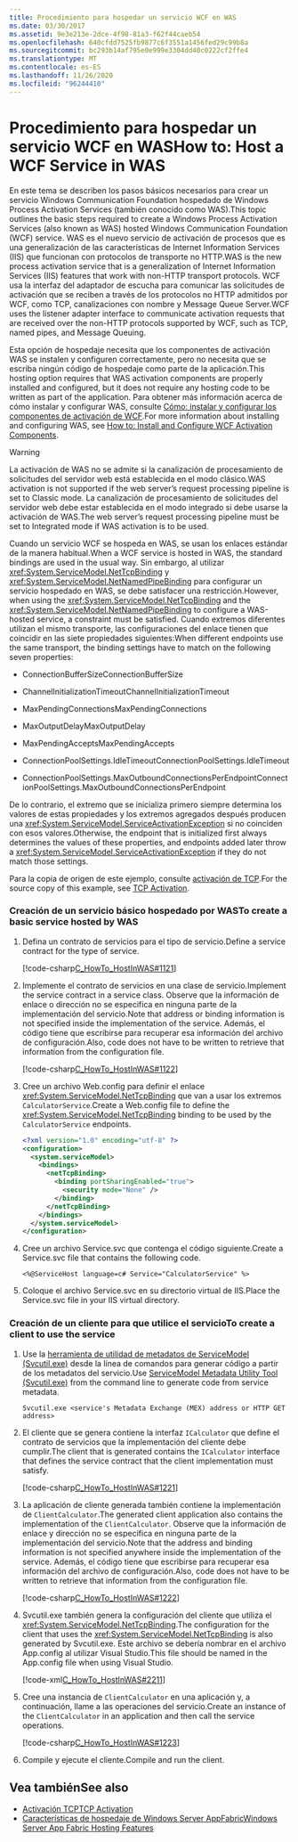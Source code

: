 ```yaml
---
title: Procedimiento para hospedar un servicio WCF en WAS
ms.date: 03/30/2017
ms.assetid: 9e3e213e-2dce-4f98-81a3-f62f44caeb54
ms.openlocfilehash: 640cfdd7525fb9877c6f3551a1456fed29c99b8a
ms.sourcegitcommit: bc293b14af795e0e999e3304dd40c0222cf2ffe4
ms.translationtype: MT
ms.contentlocale: es-ES
ms.lasthandoff: 11/26/2020
ms.locfileid: "96244410"
---
```

# <a name="how-to-host-a-wcf-service-in-was"></a><span data-ttu-id="9a009-102">Procedimiento para hospedar un servicio WCF en WAS</span><span class="sxs-lookup"><span data-stu-id="9a009-102">How to: Host a WCF Service in WAS</span></span>

<span data-ttu-id="9a009-103">En este tema se describen los pasos básicos necesarios para crear un servicio Windows Communication Foundation hospedado de Windows Process Activation Services (también conocido como WAS).</span><span class="sxs-lookup"><span data-stu-id="9a009-103">This topic outlines the basic steps required to create a Windows Process Activation Services (also known as WAS) hosted Windows Communication Foundation (WCF) service.</span></span> <span data-ttu-id="9a009-104">WAS es el nuevo servicio de activación de procesos que es una generalización de las características de Internet Information Services (IIS) que funcionan con protocolos de transporte no HTTP.</span><span class="sxs-lookup"><span data-stu-id="9a009-104">WAS is the new process activation service that is a generalization of Internet Information Services (IIS) features that work with non-HTTP transport protocols.</span></span> <span data-ttu-id="9a009-105">WCF usa la interfaz del adaptador de escucha para comunicar las solicitudes de activación que se reciben a través de los protocolos no HTTP admitidos por WCF, como TCP, canalizaciones con nombre y Message Queue Server.</span><span class="sxs-lookup"><span data-stu-id="9a009-105">WCF uses the listener adapter interface to communicate activation requests that are received over the non-HTTP protocols supported by WCF, such as TCP, named pipes, and Message Queuing.</span></span>  
  
 <span data-ttu-id="9a009-106">Esta opción de hospedaje necesita que los componentes de activación WAS se instalen y configuren correctamente, pero no necesita que se escriba ningún código de hospedaje como parte de la aplicación.</span><span class="sxs-lookup"><span data-stu-id="9a009-106">This hosting option requires that WAS activation components are properly installed and configured, but it does not require any hosting code to be written as part of the application.</span></span> <span data-ttu-id="9a009-107">Para obtener más información acerca de cómo instalar y configurar WAS, consulte [Cómo: instalar y configurar los componentes de activación de WCF](how-to-install-and-configure-wcf-activation-components.md).</span><span class="sxs-lookup"><span data-stu-id="9a009-107">For more information about installing and configuring WAS, see [How to: Install and Configure WCF Activation Components](how-to-install-and-configure-wcf-activation-components.md).</span></span>  
  
> [!WARNING]
> <span data-ttu-id="9a009-108">La activación de WAS no se admite si la canalización de procesamiento de solicitudes del servidor web está establecida en el modo clásico.</span><span class="sxs-lookup"><span data-stu-id="9a009-108">WAS activation is not supported if the web server’s request processing pipeline is set to Classic mode.</span></span> <span data-ttu-id="9a009-109">La canalización de procesamiento de solicitudes del servidor web debe estar establecida en el modo integrado si debe usarse la activación de WAS.</span><span class="sxs-lookup"><span data-stu-id="9a009-109">The web server’s request processing pipeline must be set to Integrated mode if WAS activation is to be used.</span></span>  
  
 <span data-ttu-id="9a009-110">Cuando un servicio WCF se hospeda en WAS, se usan los enlaces estándar de la manera habitual.</span><span class="sxs-lookup"><span data-stu-id="9a009-110">When a WCF service is hosted in WAS, the standard bindings are used in the usual way.</span></span> <span data-ttu-id="9a009-111">Sin embargo, al utilizar <xref:System.ServiceModel.NetTcpBinding> y <xref:System.ServiceModel.NetNamedPipeBinding> para configurar un servicio hospedado en WAS, se debe satisfacer una restricción.</span><span class="sxs-lookup"><span data-stu-id="9a009-111">However, when using the <xref:System.ServiceModel.NetTcpBinding> and the <xref:System.ServiceModel.NetNamedPipeBinding> to configure a WAS-hosted service, a constraint must be satisfied.</span></span> <span data-ttu-id="9a009-112">Cuando extremos diferentes utilizan el mismo transporte, las configuraciones del enlace tienen que coincidir en las siete propiedades siguientes:</span><span class="sxs-lookup"><span data-stu-id="9a009-112">When different endpoints use the same transport, the binding settings have to match on the following seven properties:</span></span>  
  
- <span data-ttu-id="9a009-113">ConnectionBufferSize</span><span class="sxs-lookup"><span data-stu-id="9a009-113">ConnectionBufferSize</span></span>  
  
- <span data-ttu-id="9a009-114">ChannelInitializationTimeout</span><span class="sxs-lookup"><span data-stu-id="9a009-114">ChannelInitializationTimeout</span></span>  
  
- <span data-ttu-id="9a009-115">MaxPendingConnections</span><span class="sxs-lookup"><span data-stu-id="9a009-115">MaxPendingConnections</span></span>  
  
- <span data-ttu-id="9a009-116">MaxOutputDelay</span><span class="sxs-lookup"><span data-stu-id="9a009-116">MaxOutputDelay</span></span>  
  
- <span data-ttu-id="9a009-117">MaxPendingAccepts</span><span class="sxs-lookup"><span data-stu-id="9a009-117">MaxPendingAccepts</span></span>  
  
- <span data-ttu-id="9a009-118">ConnectionPoolSettings.IdleTimeout</span><span class="sxs-lookup"><span data-stu-id="9a009-118">ConnectionPoolSettings.IdleTimeout</span></span>  
  
- <span data-ttu-id="9a009-119">ConnectionPoolSettings.MaxOutboundConnectionsPerEndpoint</span><span class="sxs-lookup"><span data-stu-id="9a009-119">ConnectionPoolSettings.MaxOutboundConnectionsPerEndpoint</span></span>  
  
 <span data-ttu-id="9a009-120">De lo contrario, el extremo que se inicializa primero siempre determina los valores de estas propiedades y los extremos agregados después producen una <xref:System.ServiceModel.ServiceActivationException> si no coinciden con esos valores.</span><span class="sxs-lookup"><span data-stu-id="9a009-120">Otherwise, the endpoint that is initialized first always determines the values of these properties, and endpoints added later throw a <xref:System.ServiceModel.ServiceActivationException> if they do not match those settings.</span></span>  
  
 <span data-ttu-id="9a009-121">Para la copia de origen de este ejemplo, consulte [activación de TCP](../samples/tcp-activation.md).</span><span class="sxs-lookup"><span data-stu-id="9a009-121">For the source copy of this example, see [TCP Activation](../samples/tcp-activation.md).</span></span>  
  
### <a name="to-create-a-basic-service-hosted-by-was"></a><span data-ttu-id="9a009-122">Creación de un servicio básico hospedado por WAS</span><span class="sxs-lookup"><span data-stu-id="9a009-122">To create a basic service hosted by WAS</span></span>  
  
1. <span data-ttu-id="9a009-123">Defina un contrato de servicios para el tipo de servicio.</span><span class="sxs-lookup"><span data-stu-id="9a009-123">Define a service contract for the type of service.</span></span>  
  
     [!code-csharp[C_HowTo_HostInWAS#1121](../../../../samples/snippets/csharp/VS_Snippets_CFX/c_howto_hostinwas/cs/service.cs#1121)]  
  
2. <span data-ttu-id="9a009-124">Implemente el contrato de servicios en una clase de servicio.</span><span class="sxs-lookup"><span data-stu-id="9a009-124">Implement the service contract in a service class.</span></span> <span data-ttu-id="9a009-125">Observe que la información de enlace o dirección no se especifica en ninguna parte de la implementación del servicio.</span><span class="sxs-lookup"><span data-stu-id="9a009-125">Note that address or binding information is not specified inside the implementation of the service.</span></span> <span data-ttu-id="9a009-126">Además, el código tiene que escribirse para recuperar esa información del archivo de configuración.</span><span class="sxs-lookup"><span data-stu-id="9a009-126">Also, code does not have to be written to retrieve that information from the configuration file.</span></span>  
  
     [!code-csharp[C_HowTo_HostInWAS#1122](../../../../samples/snippets/csharp/VS_Snippets_CFX/c_howto_hostinwas/cs/service.cs#1122)]  
  
3. <span data-ttu-id="9a009-127">Cree un archivo Web.config para definir el enlace <xref:System.ServiceModel.NetTcpBinding> que van a usar los extremos `CalculatorService`.</span><span class="sxs-lookup"><span data-stu-id="9a009-127">Create a Web.config file to define the <xref:System.ServiceModel.NetTcpBinding> binding to be used by the `CalculatorService` endpoints.</span></span>  
  
    ```xml  
    <?xml version="1.0" encoding="utf-8" ?>  
    <configuration>  
      <system.serviceModel>  
        <bindings>  
          <netTcpBinding>  
            <binding portSharingEnabled="true">  
              <security mode="None" />  
            </binding>  
          </netTcpBinding>  
        </bindings>  
      </system.serviceModel>  
    </configuration>  
    ```  
  
4. <span data-ttu-id="9a009-128">Cree un archivo Service.svc que contenga el código siguiente.</span><span class="sxs-lookup"><span data-stu-id="9a009-128">Create a Service.svc file that contains the following code.</span></span>  
  
   ```aspx-csharp
   <%@ServiceHost language=c# Service="CalculatorService" %>
   ```
  
5. <span data-ttu-id="9a009-129">Coloque el archivo Service.svc en su directorio virtual de IIS.</span><span class="sxs-lookup"><span data-stu-id="9a009-129">Place the Service.svc file in your IIS virtual directory.</span></span>  
  
### <a name="to-create-a-client-to-use-the-service"></a><span data-ttu-id="9a009-130">Creación de un cliente para que utilice el servicio</span><span class="sxs-lookup"><span data-stu-id="9a009-130">To create a client to use the service</span></span>  
  
1. <span data-ttu-id="9a009-131">Use la [herramienta de utilidad de metadatos de ServiceModel (Svcutil.exe)](../servicemodel-metadata-utility-tool-svcutil-exe.md) desde la línea de comandos para generar código a partir de los metadatos del servicio.</span><span class="sxs-lookup"><span data-stu-id="9a009-131">Use [ServiceModel Metadata Utility Tool (Svcutil.exe)](../servicemodel-metadata-utility-tool-svcutil-exe.md) from the command line to generate code from service metadata.</span></span>  
  
    ```console
    Svcutil.exe <service's Metadata Exchange (MEX) address or HTTP GET address>
    ```  
  
2. <span data-ttu-id="9a009-132">El cliente que se genera contiene la interfaz `ICalculator` que define el contrato de servicios que la implementación del cliente debe cumplir.</span><span class="sxs-lookup"><span data-stu-id="9a009-132">The client that is generated contains the `ICalculator` interface that defines the service contract that the client implementation must satisfy.</span></span>  
  
     [!code-csharp[C_HowTo_HostInWAS#1221](../../../../samples/snippets/csharp/VS_Snippets_CFX/c_howto_hostinwas/cs/client.cs#1221)]  
  
3. <span data-ttu-id="9a009-133">La aplicación de cliente generada también contiene la implementación de `ClientCalculator`.</span><span class="sxs-lookup"><span data-stu-id="9a009-133">The generated client application also contains the implementation of the `ClientCalculator`.</span></span> <span data-ttu-id="9a009-134">Observe que la información de enlace y dirección no se especifica en ninguna parte de la implementación del servicio.</span><span class="sxs-lookup"><span data-stu-id="9a009-134">Note that the address and binding information is not specified anywhere inside the implementation of the service.</span></span> <span data-ttu-id="9a009-135">Además, el código tiene que escribirse para recuperar esa información del archivo de configuración.</span><span class="sxs-lookup"><span data-stu-id="9a009-135">Also, code does not have to be written to retrieve that information from the configuration file.</span></span>  
  
     [!code-csharp[C_HowTo_HostInWAS#1222](../../../../samples/snippets/csharp/VS_Snippets_CFX/c_howto_hostinwas/cs/client.cs#1222)]  
  
4. <span data-ttu-id="9a009-136">Svcutil.exe también genera la configuración del cliente que utiliza el <xref:System.ServiceModel.NetTcpBinding>.</span><span class="sxs-lookup"><span data-stu-id="9a009-136">The configuration for the client that uses the <xref:System.ServiceModel.NetTcpBinding> is also generated by Svcutil.exe.</span></span> <span data-ttu-id="9a009-137">Este archivo se debería nombrar en el archivo App.config al utilizar Visual Studio.</span><span class="sxs-lookup"><span data-stu-id="9a009-137">This file should be named in the App.config file when using Visual Studio.</span></span>  
  
     [!code-xml[C_HowTo_HostInWAS#2211](../../../../samples/snippets/csharp/VS_Snippets_CFX/c_howto_hostinwas/common/app.config#2211)]
  
5. <span data-ttu-id="9a009-138">Cree una instancia de `ClientCalculator` en una aplicación y, a continuación, llame a las operaciones del servicio.</span><span class="sxs-lookup"><span data-stu-id="9a009-138">Create an instance of the `ClientCalculator` in an application and then call the service operations.</span></span>  
  
     [!code-csharp[C_HowTo_HostInWAS#1223](../../../../samples/snippets/csharp/VS_Snippets_CFX/c_howto_hostinwas/cs/client.cs#1223)]  
  
6. <span data-ttu-id="9a009-139">Compile y ejecute el cliente.</span><span class="sxs-lookup"><span data-stu-id="9a009-139">Compile and run the client.</span></span>  
  
## <a name="see-also"></a><span data-ttu-id="9a009-140">Vea también</span><span class="sxs-lookup"><span data-stu-id="9a009-140">See also</span></span>

- [<span data-ttu-id="9a009-141">Activación TCP</span><span class="sxs-lookup"><span data-stu-id="9a009-141">TCP Activation</span></span>](../samples/tcp-activation.md)
- <span data-ttu-id="9a009-142">[Características de hospedaje de Windows Server AppFabric](/previous-versions/appfabric/ee677189(v=azure.10))</span><span class="sxs-lookup"><span data-stu-id="9a009-142">[Windows Server App Fabric Hosting Features](/previous-versions/appfabric/ee677189(v=azure.10))</span></span>
